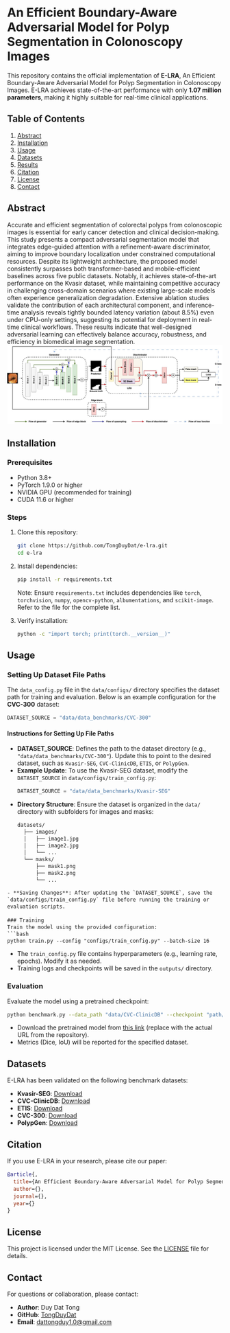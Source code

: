 # An Efficient Boundary-Aware Adversarial Model for Polyp Segmentation in Colonoscopy Images

This repository contains the official implementation of **E-LRA**, An Efficient Boundary-Aware Adversarial Model for Polyp Segmentation in Colonoscopy Images. E-LRA achieves state-of-the-art performance with only **1.07 million parameters**, making it highly suitable for real-time clinical applications.

## Table of Contents
1. [Abstract](#abstract)
2. [Installation](#installation)
3. [Usage](#usage)
4. [Datasets](#datasets)
5. [Results](#results)
6. [Citation](#citation)
7. [License](#license)
8. [Contact](#contact)

## Abstract
Accurate and efficient segmentation of colorectal polyps from colonoscopic images is essential for early cancer detection and clinical decision-making. This study presents a compact adversarial segmentation model that integrates edge-guided attention with a refinement-aware discriminator, aiming to improve boundary localization under constrained computational resources. Despite its lightweight architecture, the proposed model consistently surpasses both transformer-based and mobile-efficient baselines across five public datasets. Notably, it achieves state-of-the-art performance on the Kvasir dataset, while maintaining competitive accuracy in challenging cross-domain scenarios where existing large-scale models often experience generalization degradation. Extensive ablation studies validate the contribution of each architectural component, and inference-time analysis reveals tightly bounded latency variation (about 8.5\%) even under CPU-only settings, suggesting its potential for deployment in real-time clinical workflows. These results indicate that well-designed adversarial learning can effectively balance accuracy, robustness, and efficiency in biomedical image segmentation.
![image](sources/model.jpg)
## Installation
### Prerequisites
- Python 3.8+
- PyTorch 1.9.0 or higher
- NVIDIA GPU (recommended for training)
- CUDA 11.6 or higher

### Steps
1. Clone this repository:
   ```bash
   git clone https://github.com/TongDuyDat/e-lra.git
   cd e-lra
   ```
2. Install dependencies:
   ```bash
   pip install -r requirements.txt
   ```
   Note: Ensure `requirements.txt` includes dependencies like `torch`, `torchvision`, `numpy`, `opencv-python`, `albumentations`, and `scikit-image`. Refer to the file for the complete list.

3. Verify installation:
   ```bash
   python -c "import torch; print(torch.__version__)"
   ```

## Usage
### Setting Up Dataset File Paths
The `data_config.py` file in the `data/configs/` directory specifies the dataset path for training and evaluation. Below is an example configuration for the **CVC-300** dataset:

```python
DATASET_SOURCE = "data/data_benchmarks/CVC-300"
```

#### Instructions for Setting Up File Paths
- **DATASET_SOURCE**: Defines the path to the dataset directory (e.g., `"data/data_benchmarks/CVC-300"`). Update this to point to the desired dataset, such as `Kvasir-SEG`, `CVC-ClinicDB`, `ETIS`, or `PolypGen`.
- **Example Update**: To use the Kvasir-SEG dataset, modify the `DATASET_SOURCE` in `data/configs/train_config.py`:
  ```python
  DATASET_SOURCE = "data/data_benchmarks/Kvasir-SEG"
  ```
- **Directory Structure**: Ensure the dataset is organized in the `data/` directory with subfolders for images and masks:
  ```
  datasets/
    ├── images/
    │   ├── image1.jpg
    │   ├── image2.jpg
    │   └── ...
    └── masks/
        ├── mask1.png
        ├── mask2.png
        └── ...
```
- **Saving Changes**: After updating the `DATASET_SOURCE`, save the `data/configs/train_config.py` file before running the training or evaluation scripts.

### Training
Train the model using the provided configuration:
```bash
python train.py --config "configs/train_config.py" --batch-size 16
```
- The `train_config.py` file contains hyperparameters (e.g., learning rate, epochs). Modify it as needed.
- Training logs and checkpoints will be saved in the `outputs/` directory.

### Evaluation
Evaluate the model using a pretrained checkpoint:
```bash
python benchmark.py --data_path "data/CVC-ClinicDB" --checkpoint "path/to/pretrained_model.pth"
```
- Download the pretrained model from [this link](https://example.com/pretrained_model) (replace with the actual URL from the repository).
- Metrics (Dice, IoU) will be reported for the specified dataset.

## Datasets
E-LRA has been validated on the following benchmark datasets:
- **Kvasir-SEG**: [Download](https://datasets.simula.no/kvasir-seg/)
- **CVC-ClinicDB**: [Download](https://polyp.grand-challenge.org/CVCClinicDB/)
- **ETIS**: [Download](https://polyp.grand-challenge.org/ETISLarib/)
- **CVC-300**: [Download](http://pages.cvc.uab.es/CVC-Colon/)
- **PolypGen**: [Download](https://drive.google.com/drive/folders/16uL9n84SrMt7IiQFzTUQNaJ9TbHJ8DhW)

## Citation
If you use E-LRA in your research, please cite our paper:
```bibtex
@article{,
  title={An Efficient Boundary-Aware Adversarial Model for Polyp Segmentation in Colonoscopy Images},
  author={},
  journal={},
  year={}
}
```

## License
This project is licensed under the MIT License. See the [LICENSE](LICENSE) file for details.

## Contact
For questions or collaboration, please contact:
- **Author**: Duy Dat Tong
- **GitHub**: [TongDuyDat](https://github.com/TongDuyDat)
- **Email**: dattongduy1.0@gmail.com